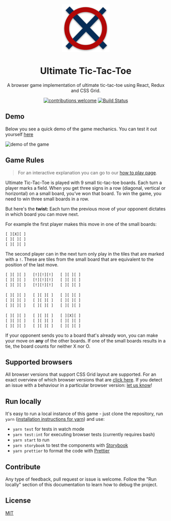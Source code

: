 
<p align="center">
  <img src="https://github.com/maracuja-juice/ultimate-tic-tac-react/blob/main/public/android-chrome-192x192.png"
width="150" alt="tic tac toe logo" />
</p>
<h1 align="center">Ultimate Tic-Tac-Toe</h1>


<div align="center">

A browser game implementation of ultimate tic-tac-toe using React, Redux and CSS Grid.

[![contributions welcome](https://img.shields.io/badge/contributions-welcome-brightgreen.svg?style=flat)](https://github.com/ultimate-ttt/ultimate-ttt/issues)
[![Build Status](https://github.com/ultimate-ttt/ultimate-ttt/actions/workflows/main.yml/badge.svg?branch=master)](https://github.com/ultimate-ttt/ultimate-ttt/actions/workflows/main.yml)

</div>

## Demo

Below you see a quick demo of the game mechanics.
You can test it out yourself [here](https://playtictactoe.xyz/)

<img src="https://user-images.githubusercontent.com/16801528/38771159-2815f1ec-401e-11e8-8edb-157b58403761.gif" alt="demo of the game" width="500">

## Game Rules

> For an interactive explanation you can go to our [how to play page](https://playtictactoe.xyz/how-to-play).

Ultimate Tic-Tac-Toe is played with 9 small tic-tac-toe boards.
Each turn a player marks a field. When you get three signs in a row (diagonal, vertical or horizontal) on a small board, you’ve won that board.
To win the game, you need to win three small boards in a row.

But here's the **twist:**
Each turn the previous move of your opponent dictates in which board you can move next.

For example the first player makes this move in one of the small boards:
```
[ ][X][ ]
[ ][ ][ ]
[ ][ ][ ]
```
The second player can in the next turn only play in the tiles that are marked with a `!`. These are tiles from the small board that are equivalent to the position of the last move.
```
[ ][ ][ ]   [!][!][!]   [ ][ ][ ]
[ ][ ][ ]   [!][!][!]   [ ][ ][ ]
[ ][ ][ ]   [!][!][!]   [ ][ ][ ]

[ ][ ][ ]   [ ][ ][ ]   [ ][ ][ ]
[ ][ ][ ]   [ ][ ][ ]   [ ][ ][ ]
[ ][ ][ ]   [ ][ ][ ]   [ ][ ][ ]

[ ][ ][ ]   [ ][ ][ ]   [ ][X][ ]
[ ][ ][ ]   [ ][ ][ ]   [ ][ ][ ]
[ ][ ][ ]   [ ][ ][ ]   [ ][ ][ ]
```

If your opponent sends you to a board that's already won, you can make your move on **any** of the other boards.
If one of the small boards results in a tie, the board counts for neither X nor O.

## Supported browsers
All browser versions that support CSS Grid layout are supported. For an exact overview of which browser versions that are [click here](https://caniuse.com/#feat=css-grid). If you detect an issue with a behaviour in a particular browser version: [let us know](https://github.com/ultimate-ttt/ultimate-ttt/issues/new?template=bug_report.md)!

## Run locally
It's easy to run a local instance of this game - just clone the repository, run `yarn` ([installation instructions for yarn](https://yarnpkg.com/en/docs/install)) and use:

- `yarn test` for tests in watch mode
- `yarn test:int` for executing browser tests (currently requires bash)
- `yarn start` to run
- `yarn storybook` to test the components with [Storybook](https://github.com/storybooks/storybook)
- `yarn prettier` to format the code with [Prettier](https://github.com/prettier/prettier)

## Contribute

Any type of feedback, pull request or issue is welcome. Follow the "Run locally" section of this documentation to learn how to debug the project.

## License
[MIT](https://tldrlegal.com/license/mit-license)
